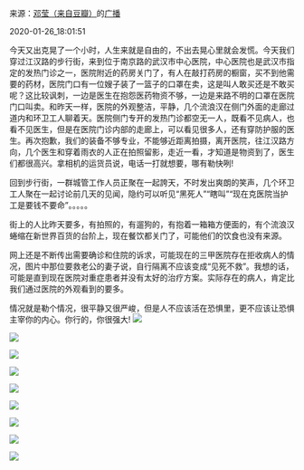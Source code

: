 来源：[邓莹（来自豆瓣）](https://www.douban.com/people/1502959/)的[广播](https://www.douban.com/people/1502959/status/2774607750/)


2020-01-26_18:01:51


今天又出克晃了一个小时，人生来就是自由的，不出去晃心里就会发慌。今天我们穿过江汉路的步行街，来到位于南京路的武汉市中心医院，中心医院也是武汉市指定的发热门诊之一，医院附近的药房关门了，有人在敲打药房的橱窗，买不到他需要的药材，医院门口有一位嫂子装了一篮子的口罩在卖，这是叫人敢买还是不敢买呢？这比较讽刺，一边是医生在抱怨医药物资不够，一边是来路不明的口罩在医院门口叫卖。和昨天一样，医院的外观整洁，平静，几个流浪汉在侧门外面的走廊过道内和环卫工人聊着天。医院侧门专开的发热门诊都空无一人，既看不见病人，也看不见医生，但是在医院门诊内部的走廊上，可以看见很多人，还有穿防护服的医生。再次抱歉，我们的装备不够专业，不能够近距离拍摄，离开医院，往江汉路方向，几个医生和穿着雨衣的人正在拍照留影，走近一看，才知道是物资到了，医生们都很高兴。拿相机的运货员说，电话一打就想要，哪有勒快咧!

回到步行街，一群城管工作人员正聚在一起誇天，不时发出爽朗的笑声，几个环卫工人聚在一起讨论前几天的见闻，隐约可以听见“黑死人”“瞎叫”“现在克医院当护工是要钱不要命”。。。。。

街上的人比昨天要多，有拍照的，有遛狗的，有抱着一箱箱方便面的，有个流浪汉蜷缩在新世界百货的台阶上，现在餐饮都关门了，可能他们的饮食也没有来源。

网上还是不断传出需要确诊和住院的诉求，可能现在的三甲医院存在拒收病人的情况，图片中那位要救老公的妻子说，自行隔离不应该变成“见死不救”。我想的话，可能是直到现在医院对重症患者并没有太好的治疗方案。实际存在的病人，肯定比我们通过医院的外观看到的要多。

情况就是勒个情况，很平静又很严峻，但是人不应该活在恐惧里，更不应该让恐惧主宰你的内心。你行的，你很强大!
![](./pic/2020-01-26_18:01:51-邓莹的广播1.jpg)  

![](./pic/2020-01-26_18:01:51-邓莹的广播2.jpg)  

![](./pic/2020-01-26_18:01:51-邓莹的广播3.jpg)  

![](./pic/2020-01-26_18:01:51-邓莹的广播4.jpg)  

![](./pic/2020-01-26_18:01:51-邓莹的广播5.jpg)  

![](./pic/2020-01-26_18:01:51-邓莹的广播6.jpg)  

![](./pic/2020-01-26_18:01:51-邓莹的广播7.jpg)  

![](./pic/2020-01-26_18:01:51-邓莹的广播8.jpg)  

![](./pic/2020-01-26_18:01:51-邓莹的广播9.jpg)  

